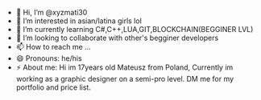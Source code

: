 - 👋 Hi, I’m @xyzmati30
- 👀 I’m interested in asian/latina girls lol
- 🌱 I’m currently learning C#,C++,LUA,GIT,BLOCKCHAIN(BEGGINER LVL)
- 💞️ I’m looking to collaborate with other's begginer developers
- 📫 How to reach me ...
- 😄 Pronouns: he/his
- ⚡ About me: Hi im 17years old Mateusz from Poland, Currently im working as a graphic designer on a semi-pro level. DM me for my portfolio and price list.

<!---
xyzmati30/xyzmati30 is a ✨ special ✨ repository because its `README.md` (this file) appears on your GitHub profile.
You can click the Preview link to take a look at your changes.
--->
